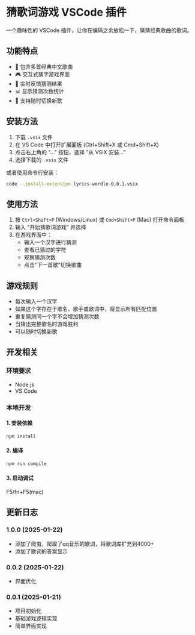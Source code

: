 # 猜歌词游戏 VSCode 插件

一个趣味性的 VSCode 插件，让你在编码之余放松一下，猜猜经典歌曲的歌词。

## 功能特点

- 🎵 包含多首经典中文歌曲
- 🎮 交互式猜字游戏界面
- 🎯 实时反馈猜测结果
- 📊 显示猜测次数统计
- 🔄 支持随时切换新歌

## 安装方法

1. 下载 `.vsix` 文件
2. 在 VS Code 中打开扩展面板 (Ctrl+Shift+X 或 Cmd+Shift+X)
3. 点击右上角的 "..." 按钮，选择 "从 VSIX 安装..."
4. 选择下载的 `.vsix` 文件

或者使用命令行安装：

```bash
code --install-extension lyrics-wordle-0.0.1.vsix
```


## 使用方法

1. 按 `Ctrl+Shift+P` (Windows/Linux) 或 `Cmd+Shift+P` (Mac) 打开命令面板
2. 输入 "开始猜歌词游戏" 并选择
3. 在游戏界面中：
   - 输入一个汉字进行猜测
   - 查看已猜过的字符
   - 观察猜测次数
   - 点击"下一首歌"切换歌曲

## 游戏规则

- 每次输入一个汉字
- 如果这个字存在于歌名、歌手或歌词中，将显示所有匹配位置
- 重复猜测同一个字不会增加猜测次数
- 当猜出完整歌名时游戏胜利
- 可以随时切换新歌

## 开发相关

### 环境要求

- Node.js
- VS Code

### 本地开发

#### 1. 安装依赖

```bash
npm install
```

#### 2. 编译

```bash
npm run compile
```

#### 3. 启动调试

F5/fn+F5(mac)


## 更新日志



### 1.0.0 (2025-01-22)
- 添加了爬虫，爬取了qq音乐的歌词，将歌词库扩充到4000+
- 添加了歌词的答案显示


### 0.0.2 (2025-01-22)
- 界面优化


### 0.0.1 (2025-01-21)
- 项目初始化
- 基础游戏逻辑实现
- 简单界面实现
